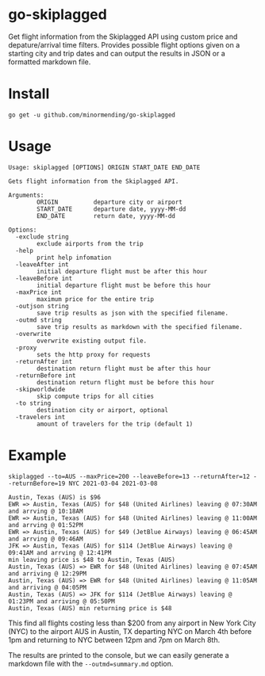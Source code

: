 # go-skiplagged
 
Get flight information from the Skiplagged API using custom price and depature/arrival time filters. Provides possible flight options given on a starting city and trip dates and can output the results in JSON or a formatted markdown file.

# Install

```
go get -u github.com/minormending/go-skiplagged
```

# Usage

```
Usage: skiplagged [OPTIONS] ORIGIN START_DATE END_DATE

Gets flight information from the Skiplagged API.

Arguments:
        ORIGIN          departure city or airport
        START_DATE      departure date, yyyy-MM-dd
        END_DATE        return date, yyyy-MM-dd

Options:
  -exclude string
        exclude airports from the trip
  -help
        print help infomation
  -leaveAfter int
        initial departure flight must be after this hour
  -leaveBefore int
        initial departure flight must be before this hour
  -maxPrice int
        maximum price for the entire trip
  -outjson string
        save trip results as json with the specified filename.
  -outmd string
        save trip results as markdown with the specified filename.
  -overwrite
        overwrite existing output file.
  -proxy
        sets the http proxy for requests
  -returnAfter int
        destination return flight must be after this hour
  -returnBefore int
        destination return flight must be before this hour
  -skipworldwide
        skip compute trips for all cities
  -to string
        destination city or airport, optional
  -travelers int
        amount of travelers for the trip (default 1)
```

# Example

```
skiplagged --to=AUS --maxPrice=200 --leaveBefore=13 --returnAfter=12 --returnBefore=19 NYC 2021-03-04 2021-03-08

Austin, Texas (AUS) is $96
EWR => Austin, Texas (AUS) for $48 (United Airlines) leaving @ 07:30AM and arrving @ 10:18AM
EWR => Austin, Texas (AUS) for $48 (United Airlines) leaving @ 11:00AM and arrving @ 01:52PM
EWR => Austin, Texas (AUS) for $49 (JetBlue Airways) leaving @ 06:45AM and arrving @ 09:46AM
JFK => Austin, Texas (AUS) for $114 (JetBlue Airways) leaving @ 09:41AM and arrving @ 12:41PM
min leaving price is $48 to Austin, Texas (AUS)
Austin, Texas (AUS) => EWR for $48 (United Airlines) leaving @ 07:45AM and arriving @ 12:29PM
Austin, Texas (AUS) => EWR for $48 (United Airlines) leaving @ 11:05AM and arriving @ 04:05PM
Austin, Texas (AUS) => JFK for $114 (JetBlue Airways) leaving @ 01:23PM and arriving @ 05:50PM
Austin, Texas (AUS) min returning price is $48
```

This find all flights costing less than $200 from any airport in New York City (NYC) to the airport AUS in Austin, TX departing NYC on March 4th before 1pm and returning to NYC between 12pm and 7pm on March 8th.

The results are printed to the console, but we can easily generate a markdown file with the `--outmd=summary.md` option.

